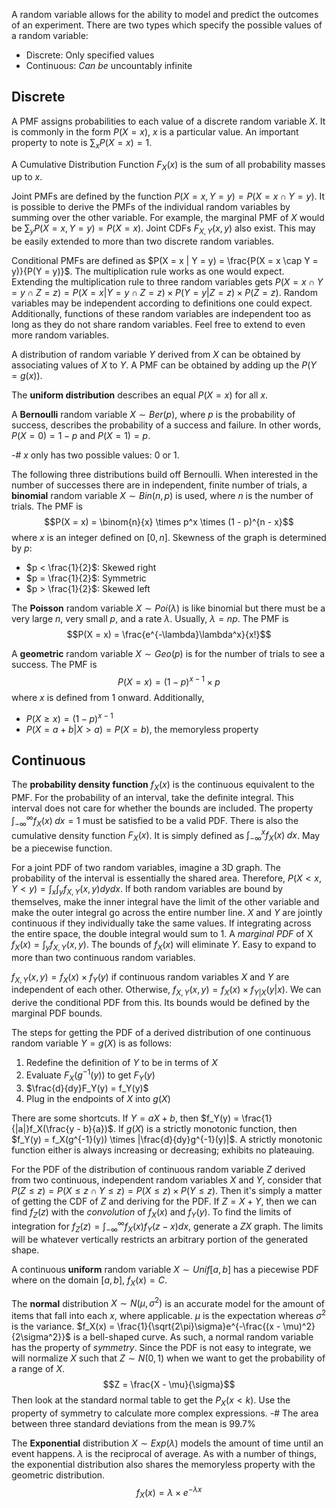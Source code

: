 A random variable allows for the ability to model and predict the outcomes of an experiment. There are two types which specify the possible values of a random variable:
- Discrete: Only specified values
- Continuous: *Can be* uncountably infinite 

[there CAN BE stuff in between]: #
## Discrete
A PMF assigns probabilities to each value of a discrete random variable $X$. It is commonly in the form $P(X = x)$, $x$ is a particular value. An important property to note is $\sum_{x} P(X = x) = 1$.

A Cumulative Distribution Function $F_{X}(x)$ is the sum of all probability masses up to $x$.

Joint PMFs are defined by the function $P(X = x, Y = y) = P(X = x \cap Y = y)$. It is possible to derive the PMFs of the individual random variables by summing over the other variable. For example, the marginal PMF of $X$ would be $\sum_y P(X = x, Y = y) = P(X = x)$. Joint CDFs $F_{X, Y}(x, y)$ also exist. This may be easily extended to more than two discrete random variables.

Conditional PMFs are defined as $P(X = x | Y = y) = \frac{P(X = x \cap Y = y)}{P(Y = y)}$. The multiplication rule works as one would expect. Extending the multiplication rule to three random variables gets $P(X = x \cap Y = y \cap Z = z) = P(X = x | Y = y \cap Z = z) \times P(Y = y | Z = z) \times P(Z = z)$. Random variables may be independent according to definitions one could expect. Additionally, functions of these random variables are independent too as long as they do not share random variables. Feel free to extend to even more random variables.

A distribution of random variable $Y$ derived from $X$ can be obtained by associating values of $X$ to $Y$. A PMF can be obtained by adding up the $P(Y = g(x))$.

The **uniform distribution** describes an equal $P(X = x)$ for all $x$. 

A **Bernoulli** random variable $X \sim Ber(p)$, where $p$ is the probability of success, describes the probability of a success and failure. In other words, $P(X = 0) = 1 - p$ and $P(X = 1) = p$.

-# $x$ only has two possible values: $0$ or $1$.

The following three distributions build off Bernoulli. When interested in the number of successes there are in independent, finite number of trials, a **binomial** random variable $X \sim Bin(n, p)$ is used, where $n$ is the number of trials. The PMF is
$$P(X = x) = \binom{n}{x} \times p^x \times (1 - p)^{n - x}$$
where $x$ is an integer defined on $[0, n]$. Skewness of the graph is determined by $p$:
- $p < \frac{1}{2}$: Skewed right
- $p = \frac{1}{2}$: Symmetric
- $p > \frac{1}{2}$: Skewed left

The **Poisson** random variable $X \sim Poi(\lambda)$ is like binomial but there must be a very large $n$, very small $p$, and a rate $\lambda$. Usually, $\lambda = np$. The PMF is
$$P(X = x) = \frac{e^{-\lambda}\lambda^x}{x!}$$

A **geometric** random variable $X \sim Geo(p)$ is for the number of trials to see a success. The PMF is
$$P(X = x) = (1 - p)^{x - 1} \times p$$
where $x$ is defined from 1 onward. Additionally,
- $P(X \geq x) = (1 - p)^{x - 1}$
- $P(X = a + b | X > a) = P(X = b)$, the memoryless property

## Continuous
The **probability density function** $f_X(x)$ is the continuous equivalent to the PMF. For the probability of an interval, take the definite integral. This interval does not care for whether the bounds are included. The property $\int_{-\infty}^{\infty} f_X(x)\; dx = 1$ must be satisfied to be a valid PDF. There is also the cumulative density function $F_X(x)$. It is simply defined as $\int_{-\infty}^{x} f_X(x)\; dx$. May be a piecewise function.

For a joint PDF of two random variables, imagine a 3D graph. The probability of the interval is essentially the shared area. Therefore, $P(X < x, Y < y) = \int_x  \int_y f_{X, Y}(x, y) dy dx$. If both random variables are bound by themselves, make the inner integral have the limit of the other variable and make the outer integral go across the entire number line. $X$ and $Y$ are jointly continuous if they individually take the same values. If integrating across the entire space, the double integral would sum to 1. A *marginal PDF* of X $f_X(x) = \int_y f_{X, Y}(x, y)$. The bounds of $f_X(x)$ will eliminate $Y$. Easy to expand to more than two continuous random variables.

$f_{X, Y}(x, y) = f_X(x) \times f_Y(y)$ if continuous random variables $X$ and $Y$ are independent of each other. Otherwise, $f_{X, Y}(x, y) = f_X(x) \times f_{Y | X}(y | x)$. We can derive the conditional PDF from this. Its bounds would be defined by the marginal PDF bounds.

The steps for getting the PDF of a derived distribution of one continuous random variable $Y = g(X)$ is as follows:
1. Redefine the definition of $Y$ to be in terms of $X$
2. Evaluate $F_X(g^{-1}(y))$ to get $F_Y(y)$
3. $\frac{d}{dy}F_Y(y) = f_Y(y)$
4. Plug in the endpoints of $X$ into $g(X)$

There are some shortcuts. If $Y = aX + b$, then $f_Y(y) = \frac{1}{|a|}f_X(\frac{y - b}{a})$. If $g(X)$ is a strictly monotonic function, then $f_Y(y) = f_X(g^{-1}(y)) \times |\frac{d}{dy}g^{-1}(y)|$. A strictly monotonic function either is always increasing or decreasing; exhibits no plateauing.

For the PDF of the distribution of continuous random variable $Z$ derived from two continuous, independent random variables $X$ and $Y$, consider that $P(Z \le z) = P({X \le z} \cap {Y \le z}) = P(X \le z) \times P(Y \le z)$. Then it's simply a matter of getting the CDF of $Z$ and deriving for the PDF. If $Z = X + Y$, then we can find $f_Z(z)$ with the *convolution* of $f_X(x)$ and $f_Y(y)$. To find the limits of integration for $f_Z(z) = \int_{-\infty}^{\infty} f_X(x)f_Y(z - x) dx$, generate a $ZX$ graph. The limits will be whatever vertically restricts an arbitrary portion of the generated shape.

A continuous **uniform** random variable $X \sim Unif[a, b]$ has a piecewise PDF where on the domain $[a, b]$, $f_X(x) = C$. 

The **normal** distribution $X \sim N(\mu, \sigma^2)$ is an accurate model for the amount of items that fall into each $x$, where applicable. $\mu$ is the expectation whereas $\sigma^2$ is the variance. $f_X(x) = \frac{1}{\sqrt{2\pi}\sigma}e^{-\frac{(x - \mu)^2}{2\sigma^2}}$ is a bell-shaped curve. As such, a normal random variable has the property of *symmetry*. Since the PDF is not easy to integrate, we will normalize $X$ such that $Z \sim N(0, 1)$ when we want to get the probability of a range of $X$.
$$Z = \frac{X - \mu}{\sigma}$$
Then look at the standard normal table to get the $P_X(x < k)$. Use the property of symmetry to calculate more complex expressions.
-# The area between three standard deviations from the mean is 99.7%

[TODO: standard normal table here]: #
The **Exponential** distribution $X \sim Exp(\lambda)$ models the amount of time until an event happens. $\lambda$ is the reciprocal of average. As with a number of things, the exponential distribution also shares the memoryless property with the geometric distribution.
$$f_X(x) = \lambda \times e^{-\lambda x}$$